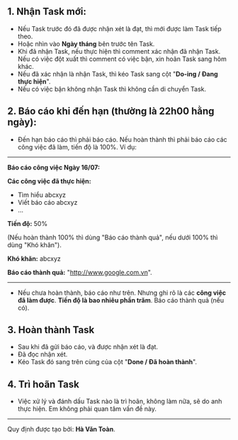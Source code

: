 ## 1. Nhận Task mới:

- Nếu Task trước đó đã được nhận xét là đạt, thì mới được làm Task tiếp theo.
- Hoặc nhìn vào **Ngày tháng** bên trước tên Task.
- Khi đã nhận Task, nếu thực hiện thì comment xác nhận đã nhận Task. Nếu có việc đột xuất thì comment có việc bận, xin hoãn Task sang hôm khác.
- Nếu đã xác nhận là nhận Task, thì kéo Task sang cột "**Do-ing / Đang thực hiện**".
- Nếu có việc bận không nhận Task thì không cần di chuyển Task.

## 2. Báo cáo khi đến hạn (thường là 22h00 hằng ngày):

- Đến hạn báo cáo thì phải báo cáo. Nếu hoàn thành thì phải báo cáo các công việc đã làm, tiến độ là 100%. Ví dụ:

---

**Báo cáo công việc Ngày 16/07:**

**Các công việc đã thực hiện:**

- Tìm hiểu abcxyz
- Viết báo cáo abcxyz
- ...

**Tiến độ:** 50%

(Nếu hoàn thành 100% thì dùng "Báo cáo thành quả", nếu dưới 100% thì dùng "Khó khăn").

**Khó khăn:** abcxyz

**Báo cáo thành quả:** "http://www.google.com.vn".

---

- Nếu chưa hoàn thành, báo cáo như trên. Nhưng ghi rõ là các **công việc đã làm được**. **Tiến độ là bao nhiêu phần trăm**. Báo cáo thành quả (nếu có).

## 3. Hoàn thành Task

- Sau khi đã gửi báo cáo, và được nhận xét là đạt.
- Đã đọc nhận xét.
- Kéo Task đó sang trên cùng của cột "**Done / Đã hoàn thành**".

## 4. Trì hoãn Task

- Việc xử lý và đánh dấu Task nào là trì hoãn, không làm nữa, sẽ do anh thực hiện. Em không phải quan tâm vấn đề này.

---

Quy định được tạo bởi: **Hà Văn Toàn**.
